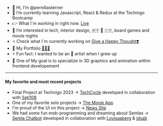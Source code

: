 
- 👋 Hi, I’m @pernillasterner																																					
- 🌱 I’m currently learning Javascript, React & Redux at the Technigo Bootcamp
- 👉 What I´m working in right now. [Live](https://technigo-project-survey-vite.netlify.app/)
- 🍿 I’m interested in tech, interior design, 🇵🇹 🫶 🇮🇹, board games and movie nights
- ⭐️ Check what I´m currently working on [Give a Happy Thought❣️](https://technigo-ps-happy-thought-app.netlify.app/)
- 🚀 My Portfolio [👛👛👛](https://pernillasterner.netlify.app/)
- ⚡ Fun fact: I wanted to be an 🎤 artist when I grew up
- 🎯 One of My goal is to specialize in 3D graphics and animation within frontend developement

----------------------------------------------------------

#### My favorite and most recent projects
-  Final Project at Technigo 2023 -> [TechCycle](https://technigo-project-techcycle-app.netlify.app/) developed in collaboration with [Seti108](https://github.com/Seti108)
-  One of my favorite solo projects -> [The Movie App](https://technigo-project-movie-site.netlify.app/) 
-  I'm proud of the UI on this project -> [News Site](https://technigo-project-news-site.netlify.app/)
-  We had some fun mob-programming and dreaming about Semlas -> [Semla Chatbot](https://technigo-project-chatbot.netlify.app/) developed in collaboration with [Lovisaaberg](https://github.com/Lovisaaberg) & [idsab](https://github.com/idsab)
